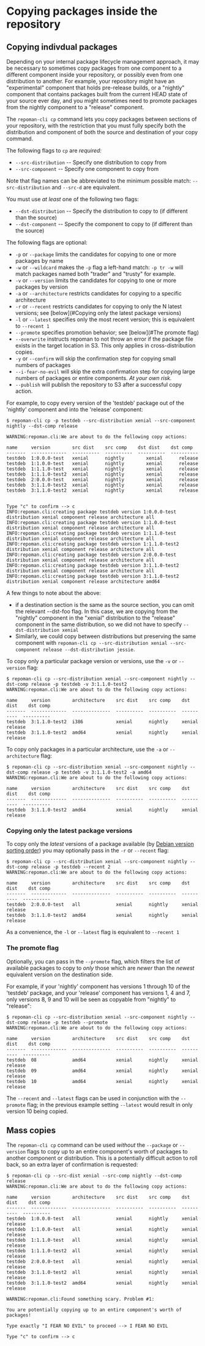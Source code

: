 # Copying packages inside the repository

## Copying indivdual packages

Depending on your internal package lifecycle management approach, it may be
necessary to sometimes copy packages from one component to a different
component inside your repository, or possibly even from one distribution to
another.  For example, your repository might have an "experimental" component
that holds pre-release builds, or a "nightly" component that contains packages
built from the current HEAD state of your source ever day, and you might
sometimes need to promote packages from the nightly component to a
"release" component.

The `repoman-cli cp` command lets you copy packages between sections of your
repository, with the restriction that you must fully specify both the
distribution and component of both the source and destination of your copy
command.

The following flags to `cp` are _required:_

* `--src-distribution` -- Specify one distribution to copy from
* `--src-component` -- Specify one component to copy from

Note that flag names can be abbreviated to the minimum possible match:
`--src-distribution` and `--src-d` are equivalent.

You must use *at least* one of the following two flags:

* `--dst-distribution` -- Specify the distribution to copy to (if different than the source)
* `--dst-component` -- Specify the component to copy to (if different than the source)

The following flags are optional:

* `-p` or `--package` limits the candidates for copying to one or more packages by name
* `-w` or `--wildcard` makes the `-p` flag a left-hand match: `-p tr -w` will match
  packages named both "trader" and "trusty" for example.
* `-v` or `--version` limits the candidates for copying to one or more packages by version
* `-a` or `--architecture` restricts candidates for copying to a specific architecture
* `-r` or `--recent` restricts candidates for copying to only the N latest versions;
  see [below](#Copying only the latest package versions)
* `-l` or `--latest` specifies only the most recent version; this is equivalent
  to `--recent 1`
* `--promote` specifies promotion behavior; see [below](#The promote flag)
* `--overwrite` instructs repoman to not throw an error if the package file exists
  in the target location in S3.  This only applies in cross-distribution copies.
* `-y` or `--confirm` will skip the confirmation step for copying small numbers
  of packages
* `--i-fear-no-evil` will skip the extra confirmation step for copying large
  numbers of packages or entire components. _*At your own risk.*_
* `--publish` will publish the repository to S3 after a successful copy action.

For example, to copy every version of the 'testdeb' package out of the
'nightly' component and into the 'release' component:

```
$ repoman-cli cp -p testdeb --src-distribution xenial --src-component nightly --dst-comp release

WARNING:repoman.cli:We are about to do the following copy actions:

name     version        src dist    src comp    dst dist    dst comp
-------  -------------  ----------  ----------  ----------  ----------
testdeb  1:0.0.0-test   xenial      nightly        xenial      release
testdeb  1:1.0.0-test   xenial      nightly        xenial      release
testdeb  1:1.1.0-test   xenial      nightly        xenial      release
testdeb  1:1.1.0-test2  xenial      nightly        xenial      release
testdeb  2:0.0.0-test   xenial      nightly        xenial      release
testdeb  3:1.1.0-test2  xenial      nightly        xenial      release
testdeb  3:1.1.0-test2  xenial      nightly        xenial      release


Type "c" to confirm --> c
INFO:repoman.cli:creating package testdeb version 1:0.0.0-test distribution xenial component release architecture all
INFO:repoman.cli:creating package testdeb version 1:1.0.0-test distribution xenial component release architecture all
INFO:repoman.cli:creating package testdeb version 1:1.1.0-test distribution xenial component release architecture all
INFO:repoman.cli:creating package testdeb version 1:1.1.0-test2 distribution xenial component release architecture all
INFO:repoman.cli:creating package testdeb version 2:0.0.0-test distribution xenial component release architecture all
INFO:repoman.cli:creating package testdeb version 3:1.1.0-test2 distribution xenial component release architecture all
INFO:repoman.cli:creating package testdeb version 3:1.1.0-test2 distribution xenial component release architecture amd64
```

A few things to note about the above:

* if a destination section is the same as the source section, you can omit
  the relevant --dst-foo flag.  In this case, we are copying from the "nightly"
  component in the "xenial" distribution to the "release" component in the
  same distribution, so we did not have to specify `--dst-distribution xenial`
* Similarly, we could copy between distributions but preserving the same
  component with `repoman-cli cp --src-distribution xenial --src-component release
  --dst-distribution jessie`.

To copy only a particular package version or versions, use the `-v` or `--version`
flag:

```
$ repoman-cli cp --src-distribution xenial --src-component nightly --dst-comp release -p testdeb -v 3:1.1.0-test2
WARNING:repoman.cli:We are about to do the following copy actions:

name     version        architecture    src dist    src comp    dst dist    dst comp
-------  -------------  --------------  ----------  ----------  ----------  ----------
testdeb  3:1.1.0-test2  i386            xenial      nightly     xenial      release
testdeb  3:1.1.0-test2  amd64           xenial      nightly     xenial      release
```

To copy only packages in a particular architecture, use the `-a` or `--architecture`
flag:

```
$ repoman-cli cp --src-distribution xenial --src-component nightly --dst-comp release -p testdeb -v 3:1.1.0-test2 -a amd64
WARNING:repoman.cli:We are about to do the following copy actions:

name     version        architecture    src dist    src comp    dst dist    dst comp
-------  -------------  --------------  ----------  ----------  ----------  ----------
testdeb  3:1.1.0-test2  amd64           xenial      nightly     xenial      release
```

### Copying only the latest package versions

To copy only the _latest_ versions of a package available (by [Debian version
sorting order](https://www.debian.org/doc/debian-policy/ch-controlfields.html#s-f-Version))
you may optionally pass in the `-r` or `--recent` flag:

```
$ repoman-cli cp --src-distribution xenial --src-component nightly --dst-comp release -p testdeb --recent 2
WARNING:repoman.cli:We are about to do the following copy actions:

name     version        architecture    src dist    src comp    dst dist    dst comp
-------  -------------  --------------  ----------  ----------  ----------  ----------
testdeb  2:0.0.0-test   all             xenial      nightly     xenial      release
testdeb  3:1.1.0-test2  amd64           xenial      nightly     xenial      release
```

As a convenience, the `-l` or `--latest` flag is equivalent to `--recent 1`

### The promote flag

Optionally, you can pass in the `--promote` flag, which filters the list of
available packages to copy to _only_ those which are _newer_ than the _newest_
equivalent version on the destination side.

For example, if your 'nightly' component has versions 1 through 10 of the 'testdeb'
package, and your 'release' component has versions 1, 4 and 7, only versions 8, 9
and 10 will be seen as copyable from "nightly" to "release":

```
$ repoman-cli cp --src-distribution xenial --src-component nightly --dst-comp release -p testdeb --promote
WARNING:repoman.cli:We are about to do the following copy actions:

name     version        architecture    src dist    src comp    dst dist    dst comp
-------  -------------  --------------  ----------  ----------  ----------  ----------
testdeb  08             amd64           xenial      nightly     xenial      release
testdeb  09             amd64           xenial      nightly     xenial      release
testdeb  10             amd64           xenial      nightly     xenial      release
```

The `--recent` and `--latest` flags can be used in conjunction with the
`--promote` flag; in the previous example setting `--latest` would result in
only version 10 being copied.

## Mass copies

The `repoman-cli cp` command can be used _without_ the `--package` or `--version` flags
to copy up to an entire component's worth of packages to another component or
distribution.  This is a potentially difficult action to roll back, so an extra
layer of confirmation is requested:

```
$ repoman-cli cp --src-dist xenial --src-comp nightly --dst-comp release
WARNING:repoman.cli:We are about to do the following copy actions:

name     version        architecture    src dist    src comp    dst dist    dst comp
-------  -------------  --------------  ----------  ----------  ----------  ----------
testdeb  1:0.0.0-test   all             xenial      nightly     xenial      release
testdeb  1:1.0.0-test   all             xenial      nightly     xenial      release
testdeb  1:1.1.0-test   all             xenial      nightly     xenial      release
testdeb  1:1.1.0-test2  all             xenial      nightly     xenial      release
testdeb  2:0.0.0-test   all             xenial      nightly     xenial      release
testdeb  3:1.1.0-test2  all             xenial      nightly     xenial      release
testdeb  3:1.1.0-test2  amd64           xenial      nightly     xenial      release

WARNING:repoman.cli:Found something scary. Problem #1:

You are potentially copying up to an entire component's worth of packages!

Type exactly "I FEAR NO EVIL" to proceed --> I FEAR NO EVIL

Type "c" to confirm --> c
```
